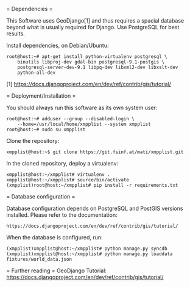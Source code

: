 = Dependencies =

This Software uses GeoDjango[1] and thus requires a spacial database beyond
what is usually required for Django. Use PostgreSQL for best results.

Install dependencies, on Debian/Ubuntu:

    root@host:~# apt-get install python-virtualenv postgresql \
        binutils libproj-dev gdal-bin postgresql-9.1-postgis \
        postgresql-server-dev-9.1 libpq-dev libxml2-dev libxslt-dev
        python-all-dev

[1] https://docs.djangoproject.com/en/dev/ref/contrib/gis/tutorial/

= Deployment/Installation =

You should always run this software as its own system user:

    root@host:~# adduser --group --disabled-login \
        --home=/usr/local/home/xmpplist --system xmpplist
    root@host:~# sudo su xmpplist

Clone the repository:

    xmpplist@host:~$ git clone https://git.fsinf.at/mati/xmpplist.git

In the cloned repository, deploy a virtualenv:

    xmpplist@host:~/xmpplist# virtualenv .
    xmpplist@host:~/xmpplist# source/bin/activate
    (xmpplist)root@host:~/xmpplist# pip install -r requirements.txt



= Database configuration =

Database configuration depends on PostgreSQL and PostGIS versions installed.
Please refer to the documentation:
    
    https://docs.djangoproject.com/en/dev/ref/contrib/gis/tutorial/

When the database is configured, run:

    (xmpplist)xmpplist@host:~/xmpplist# python manage.py syncdb
    (xmpplist)xmpplist@host:~/xmpplist# python manage.py loaddata fixtures/world_data.json

= Further reading =
GeoDjango Tutorial: https://docs.djangoproject.com/en/dev/ref/contrib/gis/tutorial/

